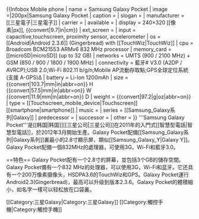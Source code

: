 {{Infobox Mobile phone
| name         = Samsung Galaxy Pocket
| image        =|200px|Samsung Galaxy Pocket
| caption      =
| slogan       =
| manufacturer = [[三星電子|三星電子]]
| carrier      =
| available    =
| display      = 240×320 [[像素|px]], {{convert|9.7|in|cm}}
| ext_screen   =
| input = capacitive,touchscreen, proximity sensor, accelerometer
| os           = [[Android|Android 2.3.6]] (Gingerbread) with [[TouchWiz|TouchWiz]]
| cpu          = Broadcom BCM21553 ARMv6 832 MHz processor
| memory_card  = [[microSD|microSD]] (up to 32 GB)
| networks     = UMTS (900 / 2100 MHz) + GSM (850 / 900 / 1800 / 1900 MHz)
| connectivity = 藍牙# V3.0 (A2DP / AVRCP);USB 2.0;Wi-Fi 802.11 b/g/n;Mobile AP流動存取點;GPS全球定位系統 (支援 A-GPS)Δ
| battery      = Li-Ion 1200mAh
| size         = {{convert|103.7|mm|in|abbr=on}} H<br />{{convert|57.5|mm|in|abbr=on}} W<br />{{convert|11.9|mm|in|abbr=on}} D
| weight       = {{convert|97.2|g|oz|abbr=on}}
| type         = [[Touchscreen_mobile_device|Touchscreen]] [[smartphone|smartphone]]
| music        =
| series       = [[Samsung_Galaxy系列|Galaxy]]
| predecessor  = 
| successor    = 
| other = 
}}
'''Samsung Galaxy Pocket'''是[[韩国|韩国]][[三星公司|三星公司]]在2011年的入門式[[智慧型電話|智慧型電話]]，於2012年3月開始生產。Galaxy Pocket配備[[Samsung_Galaxy系列|Galaxy系列]]裏最小的2.8寸顯示屏，類似[[Samsung_Galaxy_Y|Galaxy Y]]。Galaxy Pocket配備一個832MHz的處理器，可使用3G，Wi-Fi和藍牙3.0。

==特色==
Galaxy Pocket配有一个2.8寸的屏幕，並包括3个GB的儲存空間。Galaxy Pocket備有一个832 MHz的处理器，可以使用3G，Wi-Fi和蓝牙。它还具有一个200万像素摄像头，HSDPA3.6的TouchWiz和GPS。Galaxy Pocket運行Android2.3(Gingerbread)，最高可以升级到版本2.3.6。Galaxy Pocket的體積細小，如名字一樣可以轻松放在口袋裏。

[[Category:三星Galaxy|Category:三星Galaxy]]
[[Category:觸控手機|Category:觸控手機]]